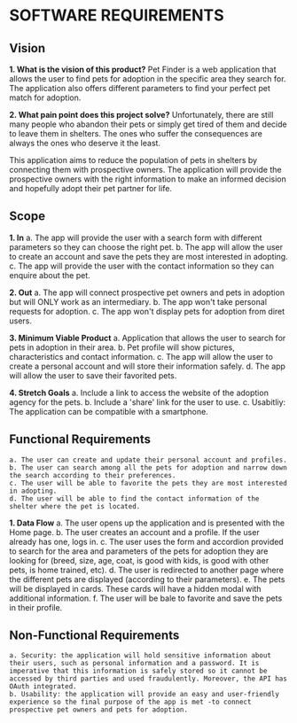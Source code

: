 # SOFTWARE REQUIREMENTS

## Vision

**1. What is the vision of this product?**
Pet Finder is a web application that allows the user to find pets for adoption in the specific area they search for. The application also offers different parameters to find your perfect pet match for adoption.

**2. What pain point does this project solve?**
Unfortunately, there are still many people who abandon their pets or simply get tired of them and decide to leave them in shelters. The ones who suffer the consequences are always the ones who deserve it the least.

This application aims to reduce the population of pets in shelters by connecting them with prospective owners. The application will provide the prospective owners with the right information to make an informed decision and hopefully adopt their pet partner for life.

## Scope

**1. In**
    a. The app will provide the user with a search form with different parameters so they can choose the right pet.
    b. The app will allow the user to create an account and save the pets they are most interested in adopting.
    c. The app will provide the user with the contact information so they can enquire about the pet.

**2. Out**
    a. The app will connect prospective pet owners and pets in adoption but will ONLY work as an intermediary.
    b. The app won't take personal requests for adoption.
    c. The app won't display pets for adoption from diret users.

**3. Minimum Viable Product**
    a. Application that allows the user to search for pets in adoption in their area.
    b. Pet profile will show pictures, characteristics and contact information.
    c. The app will allow the user to create a personal account and will store their information safely.
    d. The app will allow the user to save their favorited pets.

**4. Stretch Goals**
    a. Include a link to access the website of the adoption agency for the pets.
    b. Include a 'share' link for the user to use.
    c. Usabitliy: The application can be compatible with a smartphone.

## Functional Requirements

    a. The user can create and update their personal account and profiles.
    b. The user can search among all the pets for adoption and narrow down the search according to their preferences.
    c. The user will be able to favorite the pets they are most interested in adopting.
    d. The user will be able to find the contact information of the shelter where the pet is located. 

**1. Data Flow**
    a. The user opens up the application and is presented with the Home page.
    b. The user creates an account and a profile. If the user already has one, logs in.
    c. The user uses the form and accordion provided to search for the area and parameters of the pets for adoption they are looking for (breed, size, age, coat, is good with kids, is good with other pets, is home trained, etc).
    d. The user is redirected to another page where the different pets are displayed (according to their parameters).
    e. The pets will be displayed in cards. These cards will have a hidden modal with additional information.
    f. The user will be bale to favorite and save the pets in their profile.

## Non-Functional Requirements

    a. Security: the application will hold sensitive information about their users, such as personal information and a password. It is imperative that this information is safely stored so it cannot be accessed by third parties and used fraudulently. Moreover, the API has OAuth integrated.
    b. Usability: the application will provide an easy and user-friendly experience so the final purpose of the app is met -to connect prospective pet owners and pets for adoption.
